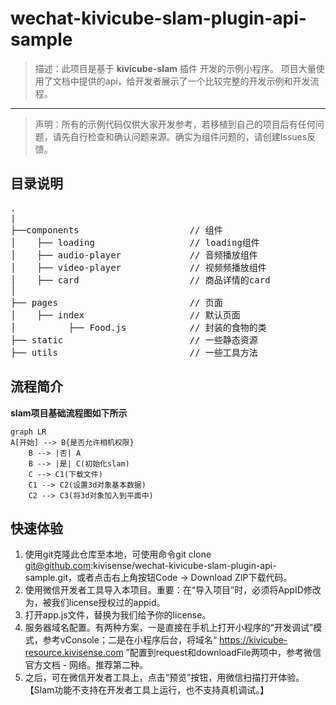# wechat-kivicube-slam-plugin-api-sample

> 描述：此项目是基于 **kivicube-slam** 插件 开发的示例小程序。
> 项目大量使用了文档中提供的api，给开发者展示了一个比较完整的开发示例和开发流程。


---

>声明：所有的示例代码仅供大家开发参考，若移植到自己的项目后有任何问题，请先自行检查和确认问题来源。确实为组件问题的，请创建Issues反馈。

## 目录说明
<pre>
.
|
├──components                     // 组件
│    ├── loading                  // loading组件
│    ├── audio-player             // 音频播放组件
│    ├── video-player             // 视频频播放组件
│    ├── card                     // 商品详情的card
│    
├── pages                         // 页面
│    ├── index                    // 默认页面
│          ├── Food.js            // 封装的食物的类
├── static                        // 一些静态资源
├── utils                         // 一些工具方法
</pre>

## 流程简介
**slam项目基础流程图如下所示**
```mermaid
graph LR
A[开始] --> B{是否允许相机权限}
    B --> |否| A
    B --> |是| C(初始化slam)
    C --> C1(下载文件)
    C1 --> C2(设置3d对象基本数据)
    C2 --> C3(将3d对象加入到平面中)

```
## 快速体验

1. 使用git克隆此仓库至本地，可使用命令git clone git@github.com:kivisense/wechat-kivicube-slam-plugin-api-sample.git，或者点击右上角按钮Code -> Download ZIP下载代码。
2. 使用微信开发者工具导入本项目。重要：在“导入项目”时，必须将AppID修改为，被我们license授权过的appid。
3. 打开app.js文件，替换为我们给予你的license。
4. 服务器域名配置。有两种方案，一是直接在手机上打开小程序的“开发调试”模式，参考vConsole；二是在小程序后台，将域名“ https://kivicube-resource.kivisense.com ”配置到request和downloadFile两项中，参考微信官方文档 - 网络。推荐第二种。
5. 之后，可在微信开发者工具上，点击“预览”按钮，用微信扫描打开体验。【Slam功能不支持在开发者工具上运行，也不支持真机调试。】

